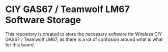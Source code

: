 # CIY GAS67 / Teamwolf LM67 Software Storage
This repository is created to store the necessary software for Wireless CIY GAS67 / Teamwolf LM67, as there is a lot of confusion around what is what for this board.

